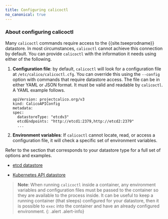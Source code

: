 ```yaml
---
title: Configuring calicoctl
no_canonical: true
---
```


### About configuring calicoctl

Many `calicoctl` commands require access to the {{site.tseeprodname}} datastore. In most
circumstances, `calicoctl` cannot achieve this connection by default. You can provide
`calicoctl` with the information it needs using either of the following.

1. **Configuration file**: by default, `calicoctl` will look for a configuration file
at `/etc/calico/calicoctl.cfg`. You can override this using the `--config` option with
commands that require datastore access. The file can be in either YAML or JSON format.
It must be valid and readable by `calicoctl`. A YAML example follows.

   ```
   apiVersion: projectcalico.org/v3
   kind: CalicoAPIConfig
   metadata:
   spec:
     datastoreType: "etcdv3"
     etcdEndpoints: "http://etcd1:2379,http://etcd2:2379"
     ...
   ```

1. **Environment variables**: If `calicoctl` cannot locate, read, or access a configuration
file, it will check a specific set of environment variables.

Refer to the section that corresponds to your datastore type for a full set of options
and examples.

- [etcd datastore](/{{page.version}}/usage/calicoctl/configure/etcd)

- [Kubernetes API datastore](/{{page.version}}/usage/calicoctl/configure/kdd)

> **Note**: When running `calicoctl` inside a container, any environment variables and
> configuration files must be passed to the container so they are available to
> the process inside. It can be useful to keep a running container (that sleeps) configured
> for your datastore, then it is possible to `exec` into the container and have an
> already configured environment.
{: .alert .alert-info}
